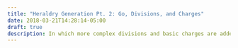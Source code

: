 ```yaml
---
title: "Heraldry Generation Pt. 2: Go, Divisions, and Charges"
date: 2018-03-21T14:28:14-05:00
draft: true
description: In which more complex divisions and basic charges are added to the heraldry generator...
---
```


